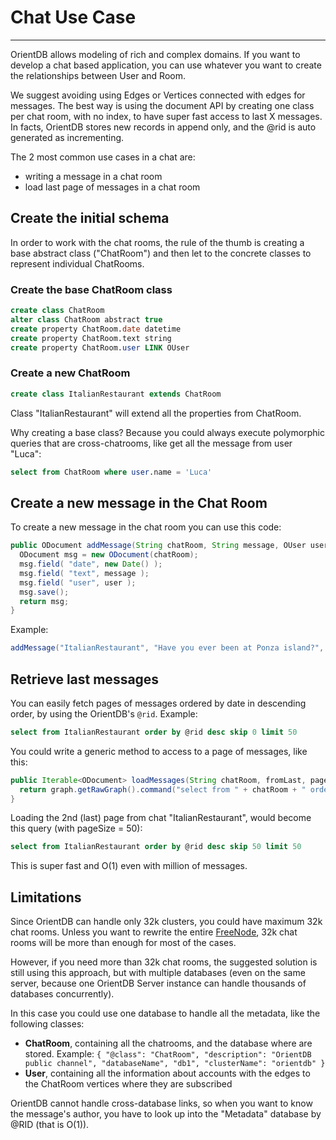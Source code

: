 # Chat Use Case
____

OrientDB allows modeling of rich and complex domains. If you want to develop a chat based application, you can use whatever you want to create the relationships between User and Room.

We suggest avoiding using Edges or Vertices connected with edges for messages. The best way is using the document API by creating one class per chat room, with no index, to have super fast access to last X messages. In facts, OrientDB stores new records in append only, and the @rid is auto generated as incrementing. 

The 2 most common use cases in a chat are:
- writing a message in a chat room
- load last page of messages in a chat room

## Create the initial schema

In order to work with the chat rooms, the rule of the thumb is creating a base abstract class ("ChatRoom") and then let to the concrete classes to represent individual ChatRooms.

### Create the base ChatRoom class

```sql
create class ChatRoom
alter class ChatRoom abstract true
create property ChatRoom.date datetime
create property ChatRoom.text string
create property ChatRoom.user LINK OUser
```

### Create a new ChatRoom

```sql
create class ItalianRestaurant extends ChatRoom
```

Class "ItalianRestaurant" will extend all the properties from ChatRoom.

Why creating a base class? Because you could always execute polymorphic queries that are cross-chatrooms, like get all the message from user "Luca":

```sql
select from ChatRoom where user.name = 'Luca'
```

## Create a new message in the Chat Room

To create a new message in the chat room you can use this code:

```java
public ODocument addMessage(String chatRoom, String message, OUser user) {
  ODocument msg = new ODocument(chatRoom);
  msg.field( "date", new Date() );
  msg.field( "text", message );
  msg.field( "user", user );
  msg.save();
  return msg;
}
```

Example:

```java
addMessage("ItalianRestaurant", "Have you ever been at Ponza island?", database.getUser());
```

## Retrieve last messages
You can easily fetch pages of messages ordered by date in descending order, by using the OrientDB's `@rid`. Example:

```sql
select from ItalianRestaurant order by @rid desc skip 0 limit 50
```

You could write a generic method to access to a page of messages, like this:

```java
public Iterable<ODocument> loadMessages(String chatRoom, fromLast, pageSize) {
  return graph.getRawGraph().command("select from " + chatRoom + " order by @rid desc skip " + fromLast + " limit " + pageSize).execute();
}
```

Loading the 2nd (last) page from chat "ItalianRestaurant", would become this query (with pageSize = 50):

```sql
select from ItalianRestaurant order by @rid desc skip 50 limit 50
```

This is super fast and O(1) even with million of messages.

## Limitations

Since OrientDB can handle only 32k clusters, you could have maximum 32k chat rooms. Unless you want to rewrite the entire [FreeNode](https://freenode.net/index.shtml), 32k chat rooms will be more than enough for most of the cases. 

However, if you need more than 32k chat rooms, the suggested solution is still using this approach, but with multiple databases (even on the same server, because one OrientDB Server instance can handle thousands of databases concurrently).

In this case you could use one database to handle all the metadata, like the following classes:
- **ChatRoom**, containing all the chatrooms, and the database where are stored. Example: `{ "@class": "ChatRoom", "description": "OrientDB public channel", "databaseName", "db1", "clusterName": "orientdb" }`
- **User**, containing all the information about accounts with the edges to the ChatRoom vertices where they are subscribed

OrientDB cannot handle cross-database links, so when you want to know the message's author, you have to look up into the "Metadata" database by @RID (that is O(1)).